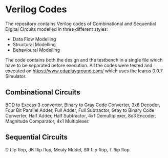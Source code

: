 # Verilog Codes

The repository contains Verilog codes of Combinational and Sequential Digital Circuits modelled in three different styles:
* Data Flow Modelling
* Structural Modelling
* Behavioural Modelling

The code contains both the design and the testbench in a single file which have to be separated before execution. 
All the codes were tested and executed on https://www.edaplayground.com/ which uses the Icarus 0.9.7 Simulator. 

## Combinational Circuits
BCD to Excess 3 converter, Binary to Gray Code Converter, 3x8 Decoder, Four Bit Parallel Adder, Full Adder, Full Subtractor, Gray to Binary Code Converter, Half Adder, Half Subtractor, 4x1 Demultiplexer, 8x3 Encoder, Magnitude Comparator, 4x1 Multiplexer. 

## Sequential Circuits
D flip flop, JK flip flop, Mealy Model, SR flip flop, T flip flop.



